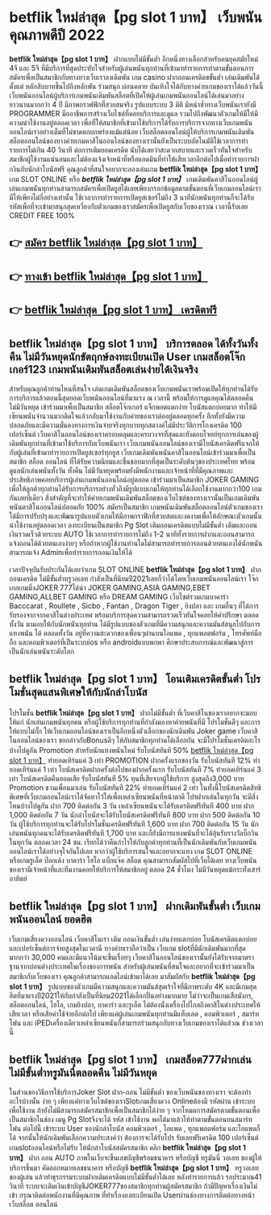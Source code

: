 # betflik ใหม่ล่าสุด【pg slot 1 บาท】  เว็บพนันคุณภาพดีปี 2022

**betflik ใหม่ล่าสุด【pg slot 1 บาท】** ฝากแบบไม่มีขั้นต่ำ  อีกหนึ่งทางเลือกสำหรับคนยุคสมัยใหม่ 4จี และ 5จี ที่มีบริการที่สุดประทับใจสำหรับผู้เล่นพนันทุกท่านที่เข้ามาทำรายการทำตามขั้นตอนการสมัครเพื่อเป็นสมาชิกกับทางทางเว็บเราลงเดิมพัน เกม casino  ฝากถอนเครดิตขขั้นต่ำ เล่นเดิมพันได้ตั้งแต่ หลักสิบบาทขึ้นไปถึงหลักพัน ร่วมสนุก ผ่อนคลาย บันเทิงใจได้กับทางค่ายเกมของเราได้แล้ววันนี้เว็บพนันออนไลน์ผู้บริการเกมพนันเดิมพันสล็อตที่เปิดให้ผู้เล่นเกมพนันออนไลน์ได้เล่นมาอย่างยาวนานมากกว่า 4 ปี มีภาพกราฟฟิกที่สวยสมจริง รูปแบบระบบ 3 มิติ
มิหนำซ้ำทางเว็บพนันเรายังมี  PROGRAMMER มืออาชีพการสร้างเว็บไซต์ที่คอยบริการและดูแล  รวมไปถึงพัฒนาตัวเกมให้มีให้มีความน่าใช้งานอยู่ตลอดเวลา เพื่อที่ให้สมาชิกที่เข้ามาใช้บริการได้รับการบริการจากทางเว็บเกมพนันออนไลน์เราอย่างเต็มที่ไม่ขาดตกบกพร่องแม้แต่น้อย เว็บสล็อตออนไลน์ผู้ให้บริการเกมพนันเดิมพันสล็อตออนไลน์ของทางค่ายเกมคาสิโนออนไลน์ของทางเรานั้นยังเป็นระบบอัตโนมัติใช้เวลาการทำรายการไม่เกิน 40 วินาที ต่อการเติมยอดเครดิต นับได้เลยว่าสะดวกสบายและรวดเร็วทันใจสำหรับสมาชิกผู้ใช้งานแน่นอนและไม่ต้องแจ้งเจ้าหน้าที่หรือแอดมินที่ทำให้เสียเวลาอีกต่อไปเมื่อทำรายการฝากงินกับนักล่าโบนัสฟรี
คุณลูกค้าที่สนใจอยากจะลองเล่นเกม **betflik ใหม่ล่าสุด【pg slot 1 บาท】** เกม SLOT ONLINE หรือ ***betflik ใหม่ล่าสุด【pg slot 1 บาท】*** เกมเดิมพันคาสิโนออนไลน์ผู้เล่นเกมพนันทุกท่านสามารถสมัครเพื่อเปิดยูสได้เลยเพียงกรอกข้อมูลตามขั้นตอนที่เว็บเกมออนไลน์เรามีให้เพียงไม่กี่อย่างเท่านั้น ใช้เวลาการทำรายการเปิดยูสเซอร์ไม่ถึง 3 นาทีนักพนันทุกท่านก็จะได้รับรหัสเพื่อที่จะเข้ามาสนุกสุดเหวี่ยงกับตัวเกมของเราสมัครเพื่อเปิดยูสกับเว็บของเราณ เวลานี้รับเลย CREDIT FREE 100%

## 👉 [สมัคร betflik ใหม่ล่าสุด【pg slot 1 บาท】](https://archa888.com/)
## 👉 [ทางเข้า betflik ใหม่ล่าสุด【pg slot 1 บาท】](https://archa888.com/)
## 👉 [betflik ใหม่ล่าสุด【pg slot 1 บาท】 เครดิตฟรี](https://archa888.com/)

## betflik ใหม่ล่าสุด【pg slot 1 บาท】 บริการตลอด ได้ทั้งวันทั้งคืน ไม่มีวันหยุดนักขัตฤกษ์ลงทะเบียนเปิด User เกมสล็อตโจ๊กเกอร์123 เกมพนันเดิมพันสล็อตเล่นง่ายได้เงินจริง

สำหรับคุณลูกค้าท่านไหนที่สนใจ เล่นเกมเดิมพันสล็อตของเว็บเกมพนันเราพร้อมเปิดให้ทุกท่านได้รับการบริการแล้วตอนนี้สุดยอดเว็บพนันออนไลน์ที่มาแรง ณ เวลานี้ พร้อมให้การดูแลคุณได้ตลอดคืน ไม่มีวันหยุด เข้าร่วมมาเพื่อเป็นสมาชิก สล็อตโจ๊กเกอร์ แจ็กพอตแตกง่าย โบนัสแตกบ่อยมาก ทำให้มีเซียนพนันจำนวนมากติดใจแล้วกลับมาใช้งานกับค่ายของเราต่ออยู่ตลอดทุกครั้ง อีกทั้งยังมีความปลอดภัยและมีความมั่นคงทางการเงินจ่ายจริงทุกบาททุกสตางค์ไม่มีประวัติการโกงเครดิต 100 เปอร์เซ็นต์ เว็บคาสิโนออนไลน์ของเราครอบคลุมและครบวงจรที่สุดและยังตอบโจทย์ทุกการเล่นของผู้เดิมพันทุกท่านที่เข้ามาใช้บริการกับเว็บพนันเรา
เว็บเกมพนันออนไลน์ของเรามีโบนัสเครดิตฟรีแจกให้กับผู้เล่นที่เข้ามาทำรายการเปิดยูสเซอร์ทุกยูส เว็บเกมเดิมพันพนันคาสิโนออนไลน์เข้าร่วมมาเพื่อเป็นสมาชิก สล็อต ออนไลน์ ที่ได้รับความนิยมและชื่นชอบมากที่สุดเป็นระดับต้นๆของประเทศไทย พร้อมดูแลนักเล่นพนันทั้งวัน ทั้งคืน ไม่มีวันหยุดพร้อมยังมีพนักงานและเจ้าหน้าที่ที่มีคุณภาพและประสิทธิภาพคอยบริการผู้เล่นเกมพนันออนไลน์อยู่ตลอด เข้าร่วมมาเป็นสมาชิก JOKER GAMING เพื่อให้ลูกค้าทุกท่านได้รับการบริการอย่างทั่วถึงมีรูปแบบเกมให้ทุกท่านได้เลือกใช้งานมากกว่า100 เกมกันเลยทีเดียว
สิ่งสำคัญที่จะทำให้ค่ายเกมพนันเดิมพันสล็อตของเว็บไซต์ของทางเรานั้นเป็นเกมเดิมพันพนันคาสิโนออนไลน์ปลอดภัย 100% สมัครเป็นสมาชิก  เกมพนันเดิมพันสล็อตออนไลน์ตัวเกมของเราได้มีการปรับปรุงและพัฒนารูปแบบตัวเกมให้มีภาพกราฟิกที่สวยสดและงดงามเพื่อให้ลักษณะตัวเกมนั้นน่าใช้งานอยู่ตลอดเวลา ลงทะเบียนเป็นสมาชิก  Pg Slot เติมถอนเครดิตแบบไม่มีขั้นต่ำ เติมและถอน เงินรวดเร็วด้วยระบบ AUTO ใช้เวลาการทำรายการไม่ถึง 1-2 นาทีทั้งรายการฝากและถอนสามารถแจ้งถอนได้ด้วยตนเองง่ายๆ หรือถ้าหากผู้ใช้งานท่านใดไม่สามารถทำรายการถอนด้วยตนเองได้นักพนันสามารถแจ้ง Adminเพื่อทำรายการถอนเงินให้ได้

เวลาปัจจุบันรับประกันได้เลยว่าเกม SLOT ONLINE  **betflik ใหม่ล่าสุด【pg slot 1 บาท】** ฝากถอนเครดิต ไม่มีขั้นต่ำทรูวอเลท กำลังเป็นที่นิยมปี2021เลยก็ว่าได้โดยเว็บเกมพนันออนไลน์เรา โจ๊กเกอเกมมิ่งJOKER 777ได้นำ  JOKER GAMING,ASIA GAMING,EBET GAMING,ALLBET GAMING หรือ DREAM GAMING เว็บไซต์รวมเกมบาคาร่า Bacccarat , Roullete , Sicbo , Fantan , Dragon Tiger , ยิงปลา และ เกมอื่นๆ ที่ได้การรับรองจากจากคาสิโนต่างประเทศ พร้อมบริการสุดความสามารถรวดเร็วทันใจคอยให้คำปรึกษา ตลอดทั้งวัน มามอบให้กับนักพนันทุกท่าน ได้มีรูปแบบของตัวเกมที่มีความสนุกและความมันส์สนุกไปกับการแทงพนัน ได้ ตลอดทั้งวัน อยู่ที่ความสะดวกของเพื่อนๆผ่านบนไอแพด , ทุกแพลตฟอร์ม , โทรศัพท์มือถือ และคอมพิวเตอร์ที่เป็นระบบios หรือ androidแบบพกพา ศึกษาประสบการณ์และพัฒนาสู่การเป็นนักเล่นพนันระดับโลก

## betflik ใหม่ล่าสุด【pg slot 1 บาท】 โอนเติมเครดิตขั้นต่ำ โปรโมชั่นสุดแสนพิเศษให้กับนักล่าโบนัส

โปรโมชั่น **betflik ใหม่ล่าสุด【pg slot 1 บาท】** ฝากไม่มีขั้นต่ำ ที่เว็บคาสิโนของเราอยากจะมอบให้แก่  นักเล่นเกมพนันทุกคน หรือผู้ใช้บริการทุกท่านที่กำลังมองหาค่ายพนันที่มี โปรโมชั่นดีๆ และการให้แบบไม่กั๊ก ให้เว็บเกมออนไลน์ของเราเป็นอีกหนึ่งตัวเลือกของนักเดิมพัน Joker game เว็บคาสิโนออนไลน์ของเรา ขอกล่าวกับBonusดีๆ ให้กับสมาชิกทุกท่านได้เลือกกัน จะมีโปรโมชั่นเครดิตอะไรบ้างไปดูกัน
 Promotion สำหรับนักแทงพนันใหม่ รับโบนัสทันที 50% [betflik ใหม่ล่าสุด【pg slot 1 บาท】](https://archa888.com/) ทำยอดเทิร์นแค่ 3 เท่า
 PROMOTION ฝากครั้งแรกของวัน รับโบนัสทันที 12% ทำยอดเทิร์นแค่ 1 เท่า
โบนัสเครดิตฝากครั้งต่อไปของฝากครั้งแรก รับโบนัสทันที 7% ทำยอดเทิร์นแค่ 3 เท่า
โบนัสเครดิตคืนยอดเสีย รับโบนัสทันที 5% ทุนที่เสียจากผู้ใช้บริการ สูงสุดถึง3,000 บาท
 Promotion ชวนเพื่อนมาเล่น รับโบนัสทันที 22% ทำยอดเทิร์นแค่ 2 เท่า
ในทั้งนี้โบนัสเครดิตสิทธิพิเศษที่เว็บเกมออนไลน์เราได้จัดหาไว้ให้เพื่อเหล่าเซียนพนันที่หน้าตาดี โปรฝากเล่นในทุกวัน จะมีสิ่งไหนบ้างไปดูกัน
ฝาก 700 ติดต่อกัน 3 วัน เหล่าเซียนพนันจะได้รับเครดิตฟรีทันที 400 บาท
ฝาก 1,000 ติดต่อกัน 7 วัน นักล่าโบนัสจะได้รับโบนัสเครดิตฟรีทันที 800 บาท
ฝาก 500 ติดต่อกัน 10 วัน ผู้ใช้บริการทุกท่านจะได้รับโปรโมชั่นเครดิตฟรีทันที 1,600 บาท
ฝาก 700 ติดต่อกัน 15 วัน นักเล่นพนันทุกคนจะได้รับเครดิตฟรีทันที 1,700 บาท
และก็ยังมีการแทงพนันที่จะได้ลุ้นรับรางวัลบิ๊กวินในทุกวัน ตลอดเวลา 24 ชม. เรียกได้ว่าคืนกำไรให้กับลูกค้าทุกท่านที่เป็นนักเดิมพันกับเว็บเกมพนันออนไลน์เราได้อย่างจุใจกันไปเลย หากว่าผู้ใช้บริการสนใจและอยากจะแทง เกม SLOT ONLINE  หรือเกมรูเล็ต  ป๊อกเด้ง บาคาร่า ไฮโล แบ็กแจ๊ค สล็อต คุณสามารถสัมผัสไปที่เว็บได้เลย ทางเว็บพนันของเรามีเจ้าหน้าที่และทีมงานคอยให้บริการให้สมาชิกอยู่ ตลอด 24 ชั่วโมง ไม่มีวันหยุดแม้กระทั่งเสาร์อาทิตย์

## betflik ใหม่ล่าสุด【pg slot 1 บาท】 ฝากเดิมพันขั้นต่ำ  เว็บเกมพนันออนไลน์ ยอดฮิต

เว็บเกมเสี่ยงดวงออนไลน์ เว็บคาสิโนเรา เติม ถอนเงินขั้นต่ำ เล่นง่ายแตกบ่อย โบนัสเครดิตแตกบ่อยและเปอร์เซ็นต์การจ่ายสูงสุดในเวลานี ทางค่ายเราถือว่าเป็น เว็บเกม slotที่มีนักเดิมพันมากที่สุดมากกว่า 30,000 คนและมีแนวโน้มจะขึ้นเรื่อยๆ เว็บคาสิโนออนไลน์ของเรานั้นยังได้รับจากมาตราฐานจากบ่อนต่างประเทศในเรื่องของการพนัน สำหรับผู้เล่นพนันที่สนใจและอยากที่จะเข้าร่วมมาเป็นสมาชิกกับเว็บของเรา คุณลูกค้าสามารถแอดไลน์เข้ามาได้เลย
	มาสัมผัสกับ **betflik ใหม่ล่าสุด【pg slot 1 บาท】** รูปแบบของตัวเกมมีความสนุกและความมันส์สุดเร้าใจที่มีภาพระดับ 4K และมีเกมสุดฮิตที่มาแรงปี2021ให้กับกำลังเป็นที่นิยม2021ได้เลือกปั่นอย่างมากมาย  ไม่ว่าจะเป็นเกมเสือมังกร, สล็อตออนไลน์, ไฮโล, เกมยิงปลา, บาคาร่า และรูเล็ต ไม่ต้องนั่งเครื่องไปไกลถึงคาสิโนต่างประเทศให้เสียเวลา หรือเสียค่าใช้จ่ายอีกต่อไป เพียงแค่ผู้เล่นเกมพนันทุกท่านมีแท็บเลต , คอมพิวเตอร์ , สมาร์ทโฟน และ iPEDเครื่องเดียวเหล่าเซียนพนันก็สามารถร่วมสนุกกับทางเว็บเกมของเราได้แล้วณ ช่วงเวลานี้

## betflik ใหม่ล่าสุด【pg slot 1 บาท】 เกมสล็อต777ฝากเล่นไม่มีขั้นต่ำทรูมันนี่ตลอดคืน ไม่มีวันหยุด

ในส่วนของวิธีการใช้บริการJoker Slot ฝาก-ถอน ไม่มีขั้นต่ำ ของเว็บพนันของทางเรา จะต้องทำอะไรบ้างนั้น ง่าย ๆ เพียงแค่ทางเว็บไซต์ของเราSlotเกมเสี่ยงดวง Onlineต้องมี รหัสผ่าน เข้าระบบเพื่อใช้งาน ถ้ายังไม่มีสามารถสมัครสมาชิกเพื่อเป็นสมาชิกได้ง่าย ๆ จากโหมดการสมัครตามขั้นตอนเพื่อเป็นสมาชิกในช่อง เมนู  Pg Slotจึงจะได้ รหัส เข้าใช้งาน พอได้มาแล้วให้ทำตามขั้นตอนบนสมาร์ทโฟน ต่อไปนี้
เข้าระบบ User  ของนักล่าโบนัส คอมพิวเตอร์ , ไอแพด , ทุกแพลตฟอร์ม และไอแพดก็ได้
จากนั้นให้นักเดิมพันเลือกความประสงค์ว่า ต้องการจะได้รับโปร รับเลยฟรีเครดิต 100 เปอร์เซ็นต์  เกมslotออนไลน์หรือไม่รับ
ให้นักล่าโบนัสสมัครสมาชิก คลิก **betflik ใหม่ล่าสุด【pg slot 1 บาท】** ฝาก ถอน AUTO ภาพในเว็บจะขึ้นเลขบัญชีพร้อมธนาคาร หรือบัญชี ทรูมันนี่ วอเลท ของผู้ให้บริการขึ้นมา
คัดลอกหมายเลขธนาคาร หรือบัญชี **betflik ใหม่ล่าสุด【pg slot 1 บาท】** ทรูวอเลท ของผู้เล่น แล้วทำธุรกรรมระบบฝากเติมเครดิตแบบไม่มีขั้นต่ำได้เลย
หลังทำรายการแล้ว รอประมาณ41 วินาที ระบบจะเติมเงินเข้าบัญชีJOKER777ของสมาชิกทุกท่านผู้สมัครสมาชิก
ถ้ามีปัญหาเรื่องเงินไม่เข้า กรุณาติดต่อพนักงานที่มีคุณภาพ ที่ทำเรื่องลงทะเบียนเปิด Userผ่านช่องทางการติดต่อทางหน้าเว็บสล็อต ออนไลน์



